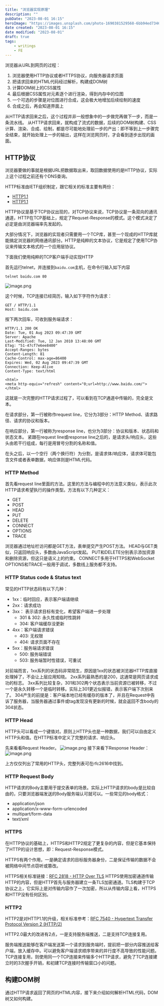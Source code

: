 ```yaml
---
title: "浏览器实现原理"
description: ""
pubDate: "2023-08-01 16:15"
heroImage: "https://images.unsplash.com/photo-1690381529568-6bb94ed73469?crop=entropy&cs=srgb&fm=jpg&ixid=M3wzNjM5Nzd8MHwxfHJhbmRvbXx8fHx8fHx8fDE2OTA4Nzc3MzB8&ixlib=rb-4.0.3&q=85"
date created: "2023-08-01 16:15"
date modified: "2023-08-01"
draft: true
tags:
    - writings
    - FE
---
```


浏览器从URL到网页的过程：
1. 浏览器使用HTTP协议或者HTTPS协议，向服务器请求页面
2. 把请求回来的HTML代码经过解析，构建成DOM树
3. 计算DOM树上的CSS属性
4. 最后根据CSS属性对元素逐个进行渲染，得到内存中的位图
5. 一个可选的步骤是对位图进行合成，这会极大地增加后续绘制的速度
6. 合成之后，再会知道界面上

从HTTP请求回来之后，这个过程并非一般想象中的一步做完再做下一步，而是一条流水线。
从HTTP请求回来，就构成了流式的数据，后续的DOM树构建、CSS计算、渲染、合成、绘制，都是尽可能地处理前一步的产出：即不等到上一步骤完全结束，就开始处理上一步的输出，这样在浏览网页时，才会看到逐步出现的画面。

## HTTP协议


浏览器要做的事就是根据URL把数据取出来，取回数据使用的是HTTP协议，实际上这个过程之前还有个DNS查询。

HTTP标准由IETF组织制定，跟它相关的标准主要有两份：
- [HTTP1.1](https://datatracker.ietf.org/doc/html/rfc2616) 
- [HTTP1.1](https://datatracker.ietf.org/doc/html/rfc7234)

HTTP协议是基于TCP协议出现的，对TCP协议来说，TCP协议是一条双向的通讯通道，HTTP在TCP基础上，规定了Requset-Response的模式。这个模式决定了必定是由浏览器端率先发起的。

大部分情况下，浏览器的实现者只需要用一个TCP库，甚至一个现成的HTTP库就能搞定浏览器的网络通讯部分。HTTP是纯粹的文本协议，它是规定了使用TCP协议来传输文本格式的一个应用层协议。

下面我们使用纯粹的TCP客户端手动实现HTTP

首先运行telnet，并连接到`baidu.com`主机，在命令行输入如下内容
```sh
telnet baidu.com 80
```

 ![image.png](https://raw.githubusercontent.com/fw6/assets/main/toy_docs/20230801175451.png)


这个时候，TCP连接已经简历，输入如下字符作为请求：
```
GET / HTTP/1.1
Host: baidu.com
```
按下两次回车，可收到服务端请求：
```
HTTP/1.1 200 OK
Date: Tue, 01 Aug 2023 09:47:39 GMT
Server: Apache
Last-Modified: Tue, 12 Jan 2010 13:48:00 GMT
ETag: "51-47cf7e6ee8400"
Accept-Ranges: bytes
Content-Length: 81
Cache-Control: max-age=86400
Expires: Wed, 02 Aug 2023 09:47:39 GMT
Connection: Keep-Alive
Content-Type: text/html

<html>
<meta http-equiv="refresh" content="0;url=http://www.baidu.com/">
</html>
```

这就是一次完整的HTTP请求过程了，可以看到在TCP通道中传输的，完全是文本。

在请求部分，第一行被称作request line，它分为3部分：HTTP Method、请求路径、请求的协议和版本。

在响应部分，第一行被称为response line，也分为3部分：协议和版本、状态码和状态文本。
紧跟在request line或response line之后的，是请求头/响应头，这些头由若干行组成，每行是用冒号分割的名称和值。

在头之后，以一个空行（两个换行符）为分割，是请求体/响应体，请求体可能包含文件或者表单数据，响应体则是HTML代码。

### HTTP Method

首先看request line里面的方法。这里的方法与编程中的方法意义类似，表示此次HTTP请求希望执行的操作类型。方法有以下几种定义：
- GET
- POST
- HEAD
- PUT
- DELETE
- CONNECT
- OPTIONS
- TRACE

浏览器通过地址栏访问都是GET方法，表单提交产生POST方法。
HEAD与GET类似，只返回响应头，多数由JavaScript发起。
PUT和DELETE分别表示添加资源和删除资源，但这只是语义上的约束。
CONNECT多用于HTTPS和WebSocket
OPTIONS和TRACE一般用于调试，多数线上服务都不支持。

### HTTP Status code & Status text

常见的HTTP状态码有以下几种：
- 1xx：临时回应，表示客户端请继续
- 2xx：请求成功
- 3xx： 表示请求目标有变化，希望客户端进一步处理
    - 301 & 302: 永久性或临时性跳转
    - 304: 客户端缓存没更新
- 4xx：客户端请求错误
    - 403: 无权限
    - 404: 请求页面不存在
- 5xx：服务端请求错误
    - 500: 服务端错误
    - 503: 服务端暂时性错误，可重试

对前端而言，1xx系列的状态码非常陌生，原因是1xx的状态被浏览器HTTP库直接处理掉了，不会让上层应用知晓。
2xx系列最熟悉的是200，这通常是网页请求成功的标志。
3xx系列比较复杂，301和302两个状态表示当前资源已被转移，不过一个是永久转移一个是临时转移。实际上301更近似报错，表示客户端下次别来了。
304产生的前提是：客户端本地已经有缓存的版本了，并且在Request中告诉了服务器，当服务器通过事件或tag发现没有更新的时候，就会返回不含body的304状态。

### HTTP Head

HTTP头可以看成一个键值对。原则上HTTP头也是一种数据，我们可以自由定义HTTP头和值。在HTTP标准中定义了完整的请求、响应头。

先来看看Request Header。
![image.png](https://raw.githubusercontent.com/fw6/assets/main/toy_docs/20230801182023.png)
接下来看下Response Header：
![image.png](https://raw.githubusercontent.com/fw6/assets/main/toy_docs/20230801182111.png)

上方仅仅列出了常用的HTTP头，完整列表可在rfc2616中找到。

### HTTP Request Body

HTTP请求的Body主要用于提交表单的场景。实际上HTTP请求的body是比较自由的，只要浏览器端发送的Body服务端认可就可以。一些常见的body格式：
- application/json
- application/x-www-form-urlencoded
- multipart/form-data
- text/xml


### HTTPS

在HTTP协议的基础上，HTTPS和HTTP2规定了更复杂的内容，但是它基本保持了HTTP的设计思想，即：Request-Response模式。

HTTPS有两个作用，一是确定请求的目标服务器身份，二是保证传输的数据不会被网络中间节点窃听或篡改。

HTTPS相关标准链接：[RFC 2818 - HTTP Over TLS](https://datatracker.ietf.org/doc/html/rfc2818)
HTTPS使用加密通道传输HTTP的内容，但是HTTP首先与服务器建立一条TLS加密通道。TLS构建于TCP协议之上，它实际上是对传输内容作了一次加密，所以从传输内容上看，HTTPS和HTTP没有任何区别。

### HTTP2

HTTP2是对HTTP1.1的升级，相关标准参考：[RFC 7540 - Hypertext Transfer Protocol Version 2 (HTTP/2)](https://datatracker.ietf.org/doc/html/rfc7540)

HTTP2.0最大的改进有2点，一是支持服务端推送，二是支持TCP连接复用。

服务端推送能够在客户端发送第一个请求到服务端时，提前把一部分内容推送给客户端，放入缓存中。可以避免客户端请求顺序带来的并行度不高导致的性能问题。
TCP连接复用，则使用同一个TCP连接来传输多个HTTP请求，避免了TCP连接建立时的3次握手开销，和初建TCP连接时传输窗口小的问题。

## 构建DOM树

通过HTTP请求返回了网页的HTML内容，接下来介绍如何解析HTML代码，DOM树又如何构建。


